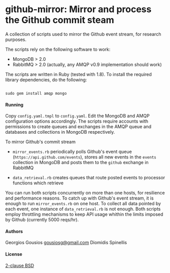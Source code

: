 github-mirror: Mirror and process the Github commit steam
=========================================================

A collection of scripts used to mirror the Github event stream, for 
research purposes.

The scripts rely on the following software to work:

* MongoDB > 2.0
* RabbitMQ > 2.0 (actually, any AMQP v0.9 implementation should work)

The scripts are written in Ruby (tested with 1.8). To install the required
library dependencies, do the following:

<code>
sudo gem install amqp mongo
</code>

#### Running 

Copy `config.yaml.tmpl` to `config.yaml`. Edit the MongoDB and AMQP 
configuration options accordingly. The scripts require accounts with permissions
to create queues and exchanges in the AMQP queue and databases and collections in
MongoDB respectively.

To mirror Github's commit stream

* `mirror_events.rb` periodically polls Github's event queue (`https://api.github.com/events`), stores all new events in the `events` collection in MongoDB and
posts them to the `github` exchange in RabbitMQ

* `data_retrieval.rb` creates queues that route posted events to processor
functions which retrieve

You can run both scripts concurrently on more than one hosts, for resilience
and performance reasons. To catch up with Github's event stream, it is enough
to run `mirror_events.rb` on one host. To collect all data pointed by each
event, one instance of `data_retrieval.rb` is not enough. Both scripts employ
throttling mechanisms to keep API usage whithin the limits imposed by Github
(currently 5000 reqs/hr).

#### Authors

Georgios Gousios <gousiosg@gmail.com>
Diomidis Spinellis

#### License

[2-clause BSD](http://www.opensource.org/licenses/bsd-license.php)

